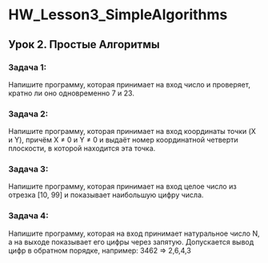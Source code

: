 ﻿# HW_Lesson3_SimpleAlgorithms

## Урок 2. Простые Алгоритмы
### Задача 1: 
Напишите программу, которая принимает на вход число и проверяет, кратно ли оно одновременно 7 и 23.

### Задача 2: 
Напишите программу, которая принимает на вход координаты точки (X и Y), причём X ≠ 0 и Y ≠ 0 и выдаёт номер координатной четверти плоскости, в которой находится эта точка.

### Задача 3: 
Напишите программу, которая принимает на вход целое число из отрезка [10, 99] и показывает наибольшую цифру числа.

### Задача 4: 
Напишите программу, которая на вход принимает натуральное число N, а на выходе показывает его цифры через запятую. Допускается вывод цифр в обратном порядке, например: 3462 => 2,6,4,3
